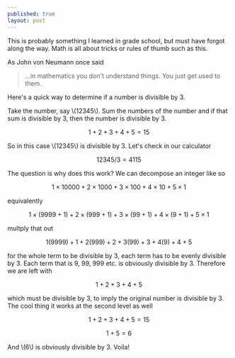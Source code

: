 ```yaml
---
published: true
layout: post
---
```




This is probably something I learned in grade school, but must have forgot along the way. Math is all about tricks or rules of thumb such as this.

As John von Neumann once said

> ...in mathematics you don't understand things. You just get used to them.

Here's a quick way to determine if a number is divisible by 3.

Take the number, say \\(12345\\). Sum the numbers of the number and if that sum is divisible by 3, then the number is divisible by 3.

$$ 1 + 2 + 3 + 4 + 5 = 15$$

So in this case \\(12345\\) is divisible by 3. Let's check in our calculator

$$12345/3 = 4115$$

The question is why does this work? We can decompose an integer like so

$$ 1 \times 10000 + 2 \times 1000 + 3 \times 100 + 4 \times 10 + 5 \times 1$$

equivalently

$$ 1 \times (9999+1) + 2 \times (999+1) + 3 \times (99 +1) + 4 \times (9+1) + 5 \times 1$$

multply that out

$$ 1(9999) + 1 + 2(999) + 2 + 3(99) + 3 + 4(9) + 4 + 5 $$

for the whole term to be divisible by 3, each term has to be evenly divisible by 3. Each term that is 9, 99, 999 etc. is obviously divisible by 3. Therefore we are left with

$$ 1 + 2 + 3 + 4 + 5 $$

which must be divisible by 3, to imply the original number is divisible by 3. The cool thing it works at the second level as well

$$ 1 + 2 + 3 + 4 + 5 = 15$$

$$ 1 + 5 = 6$$

And \\(6\\) is obviously divisible by 3. Voila!
